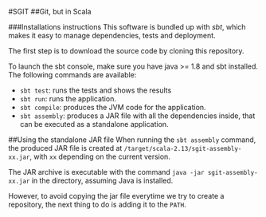 #SGIT
##Git, but in Scala

###Installations instructions
This software is bundled up with _sbt_, which makes it easy to manage dependencies, tests and deployment.

The first step is to download the source code by cloning this repository.

To launch the sbt console, make sure you have java >= 1.8 and sbt installed. The following commands are available:
- `sbt test`: runs the tests and shows the results
- `sbt run`: runs the application.
- `sbt compile`: produces the JVM code for the application.
- `sbt assembly`: produces a JAR file with all the dependencies inside, that can be executed as a standalone application.

##Using the standalone JAR file
When running the `sbt assembly` command, the produced JAR file is created at `/target/scala-2.13/sgit-assembly-xx.jar`, with `xx` depending on the current version.

The JAR archive is executable with the command `java -jar sgit-assembly-xx.jar` in the directory, assuming Java is installed.

However, to avoid copying the jar file everytime we try to create a repository, the next thing to do is adding it to the `PATH`.

